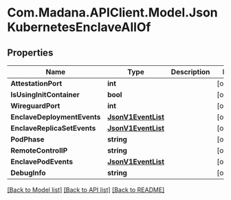 
# Com.Madana.APIClient.Model.JsonKubernetesEnclaveAllOf

## Properties

Name | Type | Description | Notes
------------ | ------------- | ------------- | -------------
**AttestationPort** | **int** |  | [optional] 
**IsUsingInitContainer** | **bool** |  | [optional] 
**WireguardPort** | **int** |  | [optional] 
**EnclaveDeploymentEvents** | [**JsonV1EventList**](JsonV1EventList.md) |  | [optional] 
**EnclaveReplicaSetEvents** | [**JsonV1EventList**](JsonV1EventList.md) |  | [optional] 
**PodPhase** | **string** |  | [optional] 
**RemoteControlIP** | **string** |  | [optional] 
**EnclavePodEvents** | [**JsonV1EventList**](JsonV1EventList.md) |  | [optional] 
**DebugInfo** | **string** |  | [optional] 

[[Back to Model list]](../README.md#documentation-for-models)
[[Back to API list]](../README.md#documentation-for-api-endpoints)
[[Back to README]](../README.md)

